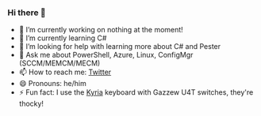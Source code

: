 ### Hi there 👋

- 🔭 I’m currently working on nothing at the moment!
- 🌱 I’m currently learning C#
- 🤔 I’m looking for help with learning more about C# and Pester
- 💬 Ask me about PowerShell, Azure, Linux, ConfigMgr (SCCM/MEMCM/MECM)
- 📫 How to reach me: [Twitter](https://twitter.com/codaamok)
- 😄 Pronouns: he/him
- ⚡ Fun fact: I use the [Kyria](https://splitkb.com/products/kyria-pcb-kit) keyboard with Gazzew U4T switches, they're thocky!

<!--
**codaamok/codaamok** is a ✨ _special_ ✨ repository because its `README.md` (this file) appears on your GitHub profile.

Here are some ideas to get you started:

- 🔭 I’m currently working on ...
- 🌱 I’m currently learning ...
- 👯 I’m looking to collaborate on ...
- 🤔 I’m looking for help with ...
- 💬 Ask me about ...
- 📫 How to reach me: ...
- 😄 Pronouns: ...
- ⚡ Fun fact: ...
-->
